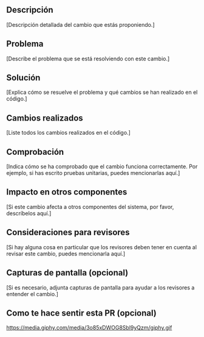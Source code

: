 ## Descripción

[Descripción detallada del cambio que estás proponiendo.]

## Problema

[Describe el problema que se está resolviendo con este cambio.]

## Solución

[Explica cómo se resuelve el problema y qué cambios se han realizado en el código.]

## Cambios realizados

[Liste todos los cambios realizados en el código.]

## Comprobación

[Indica cómo se ha comprobado que el cambio funciona correctamente. Por ejemplo, si has escrito pruebas unitarias, puedes mencionarlas aquí.]

## Impacto en otros componentes

[Si este cambio afecta a otros componentes del sistema, por favor, descríbelos aquí.]

## Consideraciones para revisores

[Si hay alguna cosa en particular que los revisores deben tener en cuenta al revisar este cambio, puedes mencionarla aquí.]

## Capturas de pantalla (opcional)

[Si es necesario, adjunta capturas de pantalla para ayudar a los revisores a entender el cambio.]

## Como te hace sentir esta PR (opcional)
https://media.giphy.com/media/3o85xDWOG8Sbl9yQzm/giphy.gif
